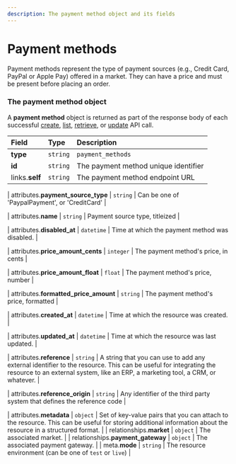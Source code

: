 ```yaml
---
description: The payment method object and its fields
---
```


# Payment methods

Payment methods represent the type of payment sources (e.g., Credit Card, PayPal or Apple Pay) offered in a market.
They can have a price and must be present before placing an order.


### The payment method object

A **payment method** object is returned as part of the response body of each successful
[create](https://docs.commercelayer.io/api/resources/payment_methods/create_payment_method),
[list](https://docs.commercelayer.io/api/resources/payment_methods/list_payment_methods),
[retrieve](https://docs.commercelayer.io/api/resources/payment_methods/retrieve_payment_method),
or [update](https://docs.commercelayer.io/api/resources/payment_methods/update_payment_method) API call.

| Field | Type | Description |
| :--- | :--- | :--- |
| **type** | `string` | `payment_methods` |
| **id** | `string` | The payment method unique identifier |
| links.**self** | `string` | The payment method endpoint URL |

| attributes.**payment\_source\_type** | `string` | Can be one of 'PaypalPayment', or 'CreditCard' |

| attributes.**name** | `string` | Payment source type, titleized |

| attributes.**disabled\_at** | `datetime` | Time at which the payment method was disabled. |

| attributes.**price\_amount\_cents** | `integer` | The payment method's price, in cents |

| attributes.**price\_amount\_float** | `float` | The payment method's price, number |

| attributes.**formatted\_price\_amount** | `string` | The payment method's price, formatted |

| attributes.**created\_at** | `datetime` | Time at which the resource was created. |

| attributes.**updated\_at** | `datetime` | Time at which the resource was last updated. |

| attributes.**reference** | `string` | A string that you can use to add any external identifier to the resource. This can be useful for integrating the resource to an external system, like an ERP, a marketing tool, a CRM, or whatever. |

| attributes.**reference\_origin** | `string` | Any identifier of the third party system that defines the reference code |

| attributes.**metadata** | `object` | Set of key-value pairs that you can attach to the resource. This can be useful for storing additional information about the resource in a structured format. |
| relationships.**market** | `object` | The associated market. |
| relationships.**payment\_gateway** | `object` | The associated payment gateway. |
| meta.**mode** | `string` | The resource environment \(can be one of `test` or `live`\) |

